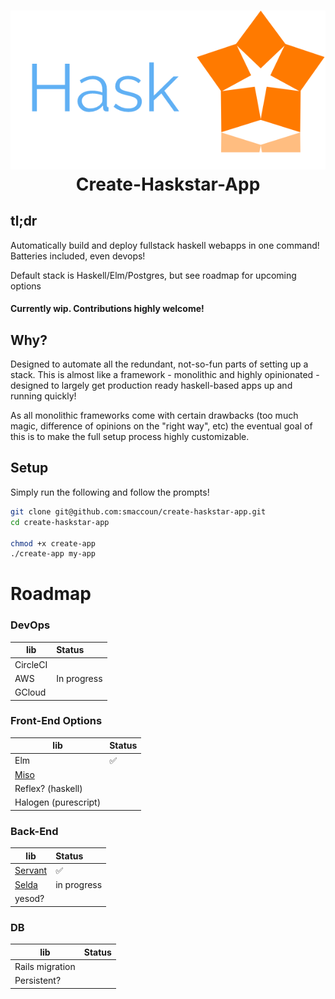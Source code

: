 <h1 align="center">
  <img src="./logo.png"/><br>
  Create-Haskstar-App 
</h1>

## tl;dr
Automatically build and deploy fullstack haskell webapps in one command!
Batteries included, even devops!

Default stack is Haskell/Elm/Postgres, but see roadmap for upcoming options

#### Currently wip. Contributions highly welcome!

## Why?

Designed to automate all the redundant, not-so-fun parts of setting up a stack.
This is almost like a framework - monolithic and highly opinionated - 
designed to largely get production ready haskell-based apps up and running quickly!

As all monolithic frameworks come with certain drawbacks (too much magic, difference of opinions on the "right way", etc)
the eventual goal of this is to make the full setup process highly customizable.


## Setup

Simply run the following and follow the prompts!
```bash
git clone git@github.com:smaccoun/create-haskstar-app.git
cd create-haskstar-app

chmod +x create-app
./create-app my-app
```


# Roadmap

### DevOps

|   lib    | Status   |
|----------|:---------|
| CircleCI |          |
| AWS      |   In progress    |
| GCloud   |      |


### Front-End Options

|   lib    | Status   |
|----------|:---------|
| Elm      |   ✅ 
| [Miso](https://github.com/dmjio/miso)  |      |
| Reflex? (haskell)    |          |
| Halogen (purescript)    |          |

### Back-End

|   lib    | Status   |
|----------|:---------|
| [Servant](https://hackage.haskell.org/package/servant)  |   ✅ 
| [Selda](https://selda.link/)   |   in progress
| yesod?    |          |


### DB

|   lib    | Status   |
|----------|:---------|
| Rails migration |      |
| Persistent? |          |

